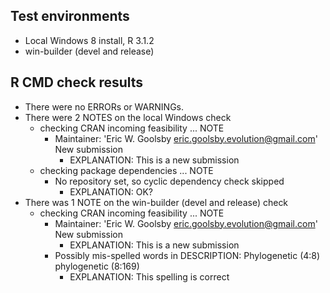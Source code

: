 ## Test environments
* Local Windows 8 install, R 3.1.2
* win-builder (devel and release)

## R CMD check results
* There were no ERRORs or WARNINGs. 
* There were 2 NOTES on the local Windows check
    * checking CRAN incoming feasibility ... NOTE
        * Maintainer: 'Eric W. Goolsby <eric.goolsby.evolution@gmail.com>'
          New submission
            * EXPLANATION: This is a new submission
    * checking package dependencies ... NOTE
        * No repository set, so cyclic dependency check skipped
            * EXPLANATION: OK?
* There was 1 NOTE on the win-builder (devel and release) check
    * checking CRAN incoming feasibility ... NOTE
        * Maintainer: 'Eric W. Goolsby <eric.goolsby.evolution@gmail.com>'
        New submission
            * EXPLANATION: This is a new submission
        * Possibly mis-spelled words in DESCRIPTION:
        Phylogenetic (4:8)
        phylogenetic (8:169)
            * EXPLANATION: This spelling is correct
